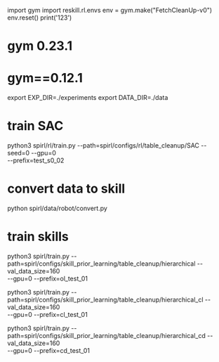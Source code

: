 import gym
import reskill.rl.envs
env = gym.make("FetchCleanUp-v0")
env.reset()
print('123')
# gym                     0.23.1
# gym==0.12.1


export EXP_DIR=./experiments
export DATA_DIR=./data

# train SAC
python3 spirl/rl/train.py --path=spirl/configs/rl/table_cleanup/SAC --seed=0 --gpu=0 \
--prefix=test_s0_02

# convert data to skill
python spirl/data/robot/convert.py 

# train skills
python3 spirl/train.py --path=spirl/configs/skill_prior_learning/table_cleanup/hierarchical --val_data_size=160 \
--gpu=0 --prefix=ol_test_01

python3 spirl/train.py --path=spirl/configs/skill_prior_learning/table_cleanup/hierarchical_cl --val_data_size=160 \
--gpu=0 --prefix=cl_test_01

python3 spirl/train.py --path=spirl/configs/skill_prior_learning/table_cleanup/hierarchical_cd --val_data_size=160 \
--gpu=0 --prefix=cd_test_01